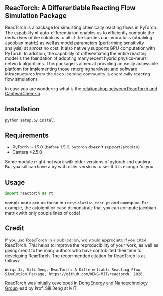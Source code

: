 ## ReacTorch: A Differentiable Reacting Flow Simulation Package

ReacTorch is a package for simulating chemically reacting flows in PyTorch. The capability of auto-differentiation enables us to efficiently compute the derivatives of the solutions to all of the species concentrations (obtaining Jacobian matrix) as well as model parameters (performing sensitivity analysis) at almost no cost. It also natively supports GPU computation with PyTorch. In addition, the capability of differentiating the entire reacting model is the foundation of adopting many recent hybrid physics-neural network algorithms. This package is aimed at providing an easily accessible platform for implementing those emerging hardware and software infrastructures from the deep learning community in chemically reacting flow simulations.

In case you are wondering what is the [relationshop between ReacTorch and Cantera/Chemkin](https://github.com/DENG-MIT/reactorch/issues/5).

## Installation

```python
python setup.py install
```

## Requirements

* PyTorch > 1.5.0 (before 1.5.0, pytorch doesn't support jacobian)
* Cantera >2.5.0

Some module might not work with older versions of pytorch and cantera. But you stil can have a try with older versions to see if it is enough for you.

## Usage

```python
import reactorch as rt
```

sample code can be found in `test/Solution_test.py` and examples. For example, the autoignition case demonstrate that you can compute jacobian matrix with only couple lines of code!

## Credit

If you use ReacTorch in a publication, we would appreciate if you cited ReacTorch. This helps to improve the reproducibility of your work, as well as giving credit to the many authors who have contributed their time to developing ReacTorch. The recommended citation for ReacTorch is as follows:

    Weiqi Ji, Sili Deng. ReacTorch: A Differentiable Reacting Flow Simulation Package, https://github.com/DENG-MIT/reactorch, 2020.

ReacTorch was initially developed in [Deng Energy and Nanotechnology Group](https://deng.mit.edu) lead by Prof. Sili Deng at MIT.
